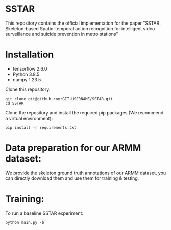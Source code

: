 # SSTAR

This repository contains the official implementation for the paper "SSTAR: Skeleton-based Spatio-temporal action recognition for intelligent video surveillance and suicide prevention in metro stations"

# Installation

* tensorflow 2.6.0
* Python 3.8.5
* numpy 1.23.5

Clone this repository.

    git clone git@github.com:GIT-USERNAME/SSTAR.git
    cd SSTAR

Clone the repository and install the required pip packages (We recommend a virtual environment):

    pip install -r requirements.txt

# Data preparation for our ARMM dataset:

We provide the skeleton ground truth annotations of our ARMM dataset, you can directly download them and use them for training & testing.

# Training:
To run a baseline SSTAR experiment:

    python main.py -b 
